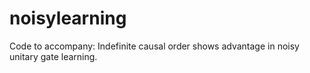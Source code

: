 # noisylearning
Code to accompany: Indefinite causal order shows advantage in noisy unitary gate learning.
